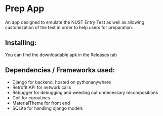# Prep App
An app designed to emulate the NUST Entry Test as well as allowing customization of the test in order to help users for preparation.

## Installing:
You can find the downloadable apk in the Releases tab

## Dependencies / Frameworks used:
- Django for backend, hosted on pythonanywhere
- Retrofit API for network calls
- Rebugger for debugging and weeding out unnecessary recompositions
- Coil for coroutines
- MaterialTheme for front end
- SQLite for handling django models
